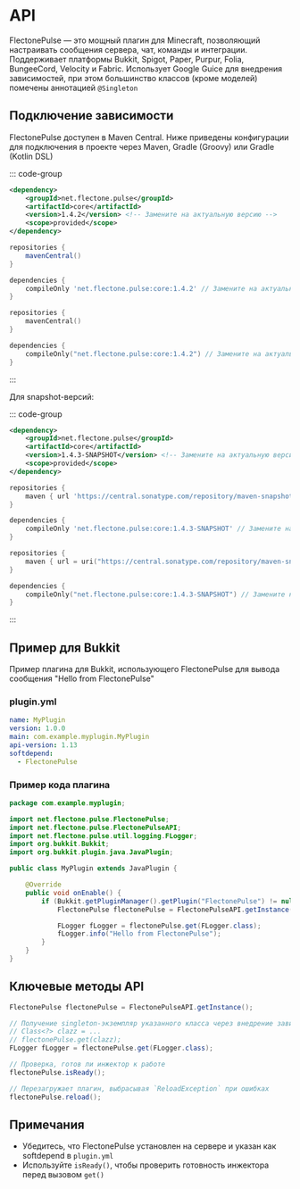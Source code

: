# API

FlectonePulse — это мощный плагин для Minecraft, позволяющий настраивать сообщения сервера, чат, команды и интеграции. Поддерживает платформы Bukkit, Spigot, Paper, Purpur, Folia, BungeeCord, Velocity и Fabric. Использует Google Guice для внедрения зависимостей, при этом большинство классов (кроме моделей) помечены аннотацией `@Singleton`

## Подключение зависимости

FlectonePulse доступен в Maven Central. Ниже приведены конфигурации для подключения в проекте через Maven, Gradle (Groovy) или Gradle (Kotlin DSL)

::: code-group

```xml
<dependency>
    <groupId>net.flectone.pulse</groupId>
    <artifactId>core</artifactId>
    <version>1.4.2</version> <!-- Замените на актуальную версию -->
    <scope>provided</scope>
</dependency>
```

```groovy
repositories {
    mavenCentral()
}

dependencies {
    compileOnly 'net.flectone.pulse:core:1.4.2' // Замените на актуальную версию
}
```

```kotlin
repositories {
    mavenCentral()
}

dependencies {
    compileOnly("net.flectone.pulse:core:1.4.2") // Замените на актуальную версию
}
```

:::

Для snapshot-версий:

::: code-group

```xml
<dependency>
    <groupId>net.flectone.pulse</groupId>
    <artifactId>core</artifactId>
    <version>1.4.3-SNAPSHOT</version> <!-- Замените на актуальную версию -->
    <scope>provided</scope>
</dependency>
```

```groovy
repositories {
    maven { url 'https://central.sonatype.com/repository/maven-snapshots/' }
}

dependencies {
    compileOnly 'net.flectone.pulse:core:1.4.3-SNAPSHOT' // Замените на актуальную версию
}
```

```kotlin
repositories {
    maven { url = uri("https://central.sonatype.com/repository/maven-snapshots/") }
}

dependencies {
    compileOnly("net.flectone.pulse:core:1.4.3-SNAPSHOT") // Замените на актуальную версию
}
```

:::

## Пример для Bukkit

Пример плагина для Bukkit, использующего FlectonePulse для вывода сообщения "Hello from FlectonePulse"

### plugin.yml
```yaml
name: MyPlugin
version: 1.0.0
main: com.example.myplugin.MyPlugin
api-version: 1.13
softdepend:
  - FlectonePulse
```

### Пример кода плагина
```java
package com.example.myplugin;

import net.flectone.pulse.FlectonePulse;
import net.flectone.pulse.FlectonePulseAPI;
import net.flectone.pulse.util.logging.FLogger;
import org.bukkit.Bukkit;
import org.bukkit.plugin.java.JavaPlugin;

public class MyPlugin extends JavaPlugin {

    @Override
    public void onEnable() {
        if (Bukkit.getPluginManager().getPlugin("FlectonePulse") != null) {
            FlectonePulse flectonePulse = FlectonePulseAPI.getInstance();

            FLogger fLogger = flectonePulse.get(FLogger.class);
            fLogger.info("Hello from FlectonePulse");
        }
    }
}
```

## Ключевые методы API

```java
FlectonePulse flectonePulse = FlectonePulseAPI.getInstance();

// Получение singleton-экземпляр указанного класса через внедрение зависимостей Guice
// Class<?> clazz = ...
// flectonePulse.get(clazz);
FLogger fLogger = flectonePulse.get(FLogger.class);

// Проверка, готов ли инжектор к работе
flectonePulse.isReady();

// Перезагружает плагин, выбрасывая `ReloadException` при ошибках
flectonePulse.reload();
```

## Примечания

- Убедитесь, что FlectonePulse установлен на сервере и указан как softdepend в `plugin.yml`
- Используйте `isReady()`, чтобы проверить готовность инжектора перед вызовом `get()`